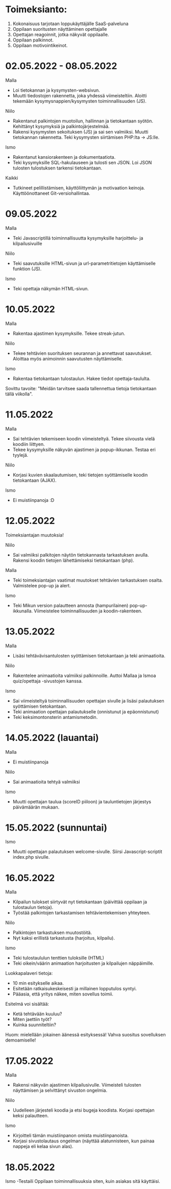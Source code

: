 # Toimeksianto:
1. Kokonaisuus tarjotaan loppukäyttäjälle SaaS-palveluna
2. Oppilaan suoritusten näyttäminen opettajalle
3. Opettajan reagoinnit, jotka näkyvät oppilaalle.
4. Oppilaan palkinnot.
5. Oppilaan motivointikeinot.


# 02.05.2022 - 08.05.2022
Malla
- Loi tietokannan ja kysymysten-websivun.
- Muutti tiedostojen rakennetta, joka yhdessä viimeisteltiin. Aloitti tekemään kysymysnappien/kysymysten toiminnallisuuden (JS).

Niilo
- Rakentanut palkintojen muotoilun, hallinnan ja tietokantaan syötön. Kehittänyt kysymyksiä ja palkintojärjestelmää.
- Rakensi kysymysten sekoituksen (JS) ja sai sen valmiiksi. Muutti tietokannan rakennetta. Teki kysymysten siirtämisen PHP:lta -> JS:lle.

Ismo
- Rakentanut kansiorakenteen ja dokumentaatiota.  
- Teki kysymyksille SQL-hakulauseen ja tulosti sen JSON. Loi JSON tulosten tulostuksen tarkensi tietokantaan.

Kaikki
- Tutkineet pelillistämisen, käyttöliittymän ja motivaation keinoja. Käyttöönottaneet Git-versiohallintaa.


# 09.05.2022
Malla
- Teki Javascriptillä toiminnallisuutta kysymyksille harjoittelu- ja kilpailusivuille

Niilo
- Teki saavutuksille HTML-sivun ja url-parametritietojen käyttämiselle funktion (JS).

Ismo
- Teki opettaja näkymän HTML-sivun.


# 10.05.2022
Malla
- Rakentaa ajastimen kysymyksille. Tekee streak-jutun.

Niilo
- Tekee tehtävien suorituksen seurannan ja annettavat saavutukset. Aloittaa myös animoinnin saavutusten näyttämiselle.

Ismo
- Rakentaa tietokantaan tulostaulun. Hakee tiedot opettaja-taululta.

Sovittu tavoite: "Meidän tarvitsee saada tallennettua tietoja tietokantaan tällä viikolla".


# 11.05.2022
Malla
- Sai tehtävien tekemiseen koodin viimeisteltyä. Tekee siivousta vielä koodiin liittyen.
- Tekee kysymyksille näkyvän ajastimen ja popup-ikkunan. Testaa eri tyylejä.

Niilo
- Korjasi kuvien skaalautumisen, teki tietojen syöttämiselle koodin tietokantaan (AJAX).

Ismo
- Ei muistiinpanoja :D


# 12.05.2022
Toimeksiantajan muutoksia!

Niilo
- Sai valmiiksi palkitojen näytön tietokannasta tarkastuksen avulla. Rakensi koodin tietojen lähettämiseksi tietokantaan (php). 

Malla 
- Teki toimeksiantajan vaatimat muutokset tehtävien tarkastuksen osalta. Valmistelee pop-up ja alert. 

Ismo
- Teki Mikun version palautteen annosta (hampurilainen) pop-up-ikkunalla. Viimeistelee toiminnallisuuden ja koodin-rakenteen.


# 13.05.2022
Malla
- Lisäsi tehtävävisantulosten syöttämisen tietokantaan ja teki animaatioita.

Niilo
- Rakentelee animaatioita valmiiksi palkinnoille. Auttoi Mallaa ja Ismoa quiz/opettaja -sivustojen kanssa.

Ismo
- Sai viimeisteltyä toiminnallisuuden opettajan sivulle ja lisäsi palautuksen syöttämisen tietokantaan.
- Teki animaation opettajan palautukselle (onnistunut ja epäonnistunut)
- Teki keksimontonsterin antamismetodin.


# 14.05.2022 (lauantai)
Malla
- Ei muistiinpanoja

Niilo
- Sai animaatioita tehtyä valmiiksi

Ismo
- Muutti opettajan taulua (scoreID piiloon) ja tauluntietojen järjestys päivämäärän mukaan.


# 15.05.2022 (sunnuntai)
Ismo
- Muutti opettajan palautuksen welcome-sivulle. Siirsi Javascript-scriptit index.php sivulle.


# 16.05.2022
Malla
- Kilpailun tulokset siirtyvät nyt tietokantaan (päivittää oppilaan ja tulostaulun tietoja).
- Työstää palkintojen tarkastamisen tehtävientekemisen yhteyteen.

Niilo
- Palkintojen tarkastuksen muutostöitä.
- Nyt kaksi erillistä tarkastusta (harjoitus, kilpailu).

Ismo
- Teki tulostaululun tenttien tuloksille (HTML)
- Teki oikein/väärin animaation harjoitusten ja kilpailujen näppäimille.

Luokkapalaveri tietoja: 
- 10 min esitykselle aikaa.
- Esitetään ratkaisukeskeisesti ja millainen lopputulos syntyi.
- Pääasia, että yritys näkee, miten sovellus toimii.

Esitelmä voi sisältää:
- Ketä tehtävään kuuluu?
- Miten jaettiin työt?
- Kuinka suunniteltiin?

Huom: mielellään jokainen äänessä esityksessä! 
Vahva suositus sovelluksen demoamiselle!


# 17.05.2022
Malla 
- Rakensi näkyvän ajastimen kilpailusivulle. Viimeisteli tulosten näyttämisen ja selvittänyt sivuston ongelmia.

Niilo 
- Uudelleen järjesteli koodia ja etsi bugeja koodista. Korjasi opettajan keksi palautteen.

Ismo
- Kirjoitteli tämän muistiinpanon omista muistiinpanoista.
- Korjasi sivustolautaus ongelman (näyttää alatunnisteen, kun painaa nappeja eli kelaa sivun alas).

# 18.05.2022
Ismo
-Testaili Oppilaan toiminnallisuuksia siten, kuin asiakas sitä käyttäisi.

